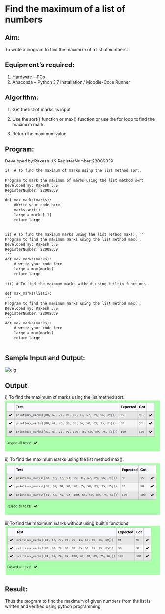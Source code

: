 # Find the maximum of a list of numbers
## Aim:
To write a program to find the maximum of a list of numbers.

## Equipment’s required:
1.	Hardware – PCs
2.	Anaconda – Python 3.7 Installation / Moodle-Code Runner

## Algorithm:
1.	Get the list of marks as input

2.	Use the sort() function or max() function or use the for loop to find the maximum mark.

3.	Return the maximum value

## Program:
Developed by:Rakesh J.S 
RegisterNumber:22009339 
```
i)	# To find the maximum of marks using the list method sort.

Program to mark the maximum of marks using the list method sort
Developed by: Rakesh J.S
RegisterNumber: 22009339
'''
def max_marks(marks):
    #Write your code here
    marks.sort()
    large = marks[-1]
    return large


ii)	# To find the maximum marks using the list method max().''' 
Program to find the maximum marks using the list method max().
Developed by: Rakesh J.S
RegisterNumber: 22009339
'''
def max_marks(marks):
    # write your code here
    large = max(marks)
    return large
    
iii) # To find the maximum marks without using builtin functions.

def max_marks(list1):
''' 
Program to find the maximum marks using the list method max().
Developed by: Rakesh J.S
RegisterNumber: 22009339
'''
def max_marks(marks):
    # write your code here
    large = max(marks)
    return large
           
```
## Sample Input and Output:
![eig](RN.png)

## Output:
i) To find the maximum of marks using the list method sort.
![](RN1.png)

ii)	To find the maximum marks using the list method max().
![](RN2.png)

iii)To find the maximum marks without using builtin functions.
![](RN3.png)

## Result:
Thus the program to find the maximum of given numbers from the list is written and verified using python programming.
